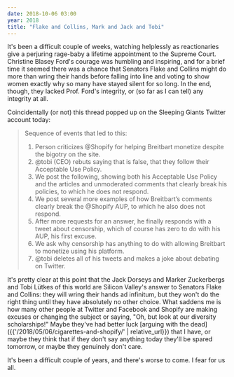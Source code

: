```yaml
---
date: 2018-10-06 03:00
year: 2018
title: "Flake and Collins, Mark and Jack and Tobi"
---
```


It's been a difficult couple of weeks,
watching helplessly as reactionaries give a perjuring rage-baby a lifetime appointment to the Supreme Court.
Christine Blasey Ford's courage was humbling and inspiring,
and for a brief time it seemed there was a chance that Senators Flake and Collins
might do more than wring their hands
before falling into line and voting to show women exactly why so many have stayed silent for so long.
In the end,
though,
they lacked Prof. Ford's integrity,
or (so far as I can tell) any integrity at all.

Coincidentally (or not) this thread popped up
on the Sleeping Giants Twitter account today:

> Sequence of events that led to this:
>
> 1. Person criticizes @Shopify for helping Breitbart monetize despite the bigotry on the site.
> 2. @tobi (CEO) rebuts saying that is false, that they follow their Acceptable Use Policy.
> 3. We post the following, showing both his Acceptable Use Policy and the articles and unmoderated comments that clearly break his policies, to which he does not respond.
> 4. We post several more examples of how Breitbart’s comments clearly break the @Shopify AUP, to which he also does not respond.
> 5. After more requests for an answer, he finally responds with a tweet about censorship, which of course has zero to do with his AUP, his first excuse.
> 6. We ask why censorship has anything to do with allowing Breitbart to monetize using his platform.
> 7. @tobi deletes all of his tweets and makes a joke about debating on Twitter.

It's pretty clear at this point that the Jack Dorseys and Marker Zuckerbergs and Tobi Lütkes of this world
are Silicon Valley's answer to Senators Flake and Collins:
they will wring their hands ad infinitum,
but they won't do the right thing until they have absolutely no other choice.
What saddens me is how many other people at Twitter and Facebook and Shopify
are making excuses or changing the subject or saying,
"Oh, but look at our diversity scholarships!"
Maybe they've had better luck
[arguing with the dead]({{'/2018/05/06/cigarettes-and-shopify/' | relative_url}})
that I have,
or maybe they think that if they don't say anything today they'll be spared tomorrow,
or maybe they genuinely don't care.

It's been a difficult couple of years,
and there's worse to come.
I fear for us all.

